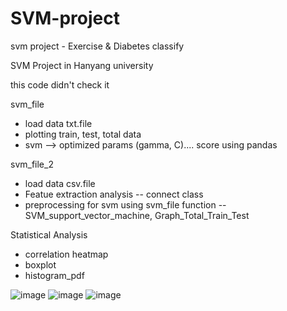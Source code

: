 # SVM-project
svm project - Exercise &amp; Diabetes classify 

SVM Project in Hanyang university

this code didn't check it 

svm_file

- load data txt.file 
- plotting train, test, total data 
- svm --> optimized params (gamma, C).... score using pandas 


svm_file_2

- load data csv.file
- Featue extraction analysis -- connect class 
- preprocessing for svm 
using svm_file function -- SVM_support_vector_machine, Graph_Total_Train_Test 



Statistical Analysis 

- correlation heatmap
- boxplot
- histogram_pdf 



![image](https://user-images.githubusercontent.com/95017140/152134187-0ce6dfe9-f2a4-4d63-b9fe-424c02905be1.png)
![image](https://user-images.githubusercontent.com/95017140/152134201-d5fa420d-6812-4aaf-a4f6-3e591a3bc2d1.png)
![image](https://user-images.githubusercontent.com/95017140/152134213-5b0a04db-fb9f-4668-a8ce-eb7e3dd32411.png)
